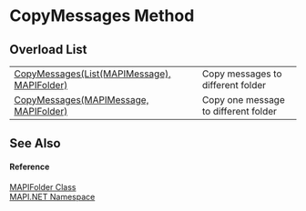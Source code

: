 # CopyMessages Method


## Overload List
<table>
<tr>
<td><a href="M_MAPI_NET_MAPIFolder_CopyMessages_1.md">CopyMessages(List(MAPIMessage), MAPIFolder)</a></td>
<td>Copy messages to different folder</td></tr>
<tr>
<td><a href="M_MAPI_NET_MAPIFolder_CopyMessages.md">CopyMessages(MAPIMessage, MAPIFolder)</a></td>
<td>Copy one message to different folder</td></tr>
</table>

## See Also


#### Reference
<a href="T_MAPI_NET_MAPIFolder.md">MAPIFolder Class</a>  
<a href="N_MAPI_NET.md">MAPI.NET Namespace</a>  
